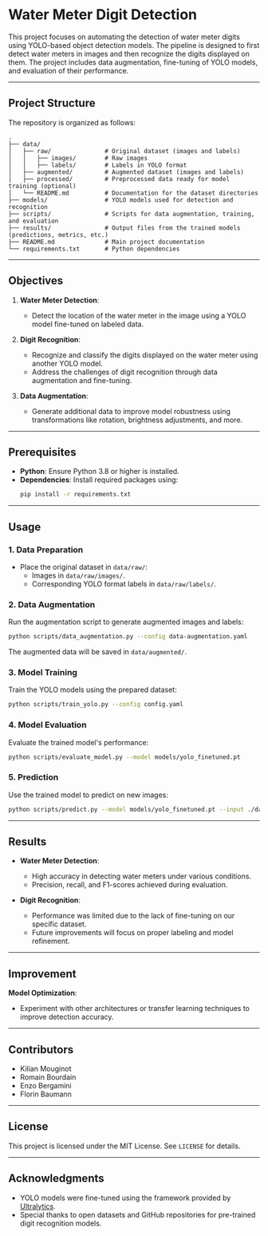# Water Meter Digit Detection

This project focuses on automating the detection of water meter digits using YOLO-based object detection models. The pipeline is designed to first detect water meters in images and then recognize the digits displayed on them. The project includes data augmentation, fine-tuning of YOLO models, and evaluation of their performance.

---

## Project Structure

The repository is organized as follows:

```
.
├── data/
│   ├── raw/               # Original dataset (images and labels)
│   │   ├── images/        # Raw images
│   │   ├── labels/        # Labels in YOLO format
│   ├── augmented/         # Augmented dataset (images and labels)
│   ├── processed/         # Preprocessed data ready for model training (optional)
│   └── README.md          # Documentation for the dataset directories
├── models/                # YOLO models used for detection and recognition
├── scripts/               # Scripts for data augmentation, training, and evaluation
├── results/               # Output files from the trained models (predictions, metrics, etc.)
├── README.md              # Main project documentation
└── requirements.txt       # Python dependencies
```

---

## Objectives

1. **Water Meter Detection**:
   - Detect the location of the water meter in the image using a YOLO model fine-tuned on labeled data.
   
2. **Digit Recognition**:
   - Recognize and classify the digits displayed on the water meter using another YOLO model.
   - Address the challenges of digit recognition through data augmentation and fine-tuning.

3. **Data Augmentation**:
   - Generate additional data to improve model robustness using transformations like rotation, brightness adjustments, and more.

---

## Prerequisites

- **Python**: Ensure Python 3.8 or higher is installed.
- **Dependencies**: Install required packages using:
  ```bash
  pip install -r requirements.txt
  ```

---

## Usage

### 1. Data Preparation
- Place the original dataset in `data/raw/`:
  - Images in `data/raw/images/`.
  - Corresponding YOLO format labels in `data/raw/labels/`.

### 2. Data Augmentation
Run the augmentation script to generate augmented images and labels:
```bash
python scripts/data_augmentation.py --config data-augmentation.yaml
```
The augmented data will be saved in `data/augmented/`.

### 3. Model Training
Train the YOLO models using the prepared dataset:
```bash
python scripts/train_yolo.py --config config.yaml
```

### 4. Model Evaluation
Evaluate the trained model's performance:
```bash
python scripts/evaluate_model.py --model models/yolo_finetuned.pt
```

### 5. Prediction
Use the trained model to predict on new images:
```bash
python scripts/predict.py --model models/yolo_finetuned.pt --input ./data/new_images
```

---

## Results

- **Water Meter Detection**: 
  - High accuracy in detecting water meters under various conditions.
  - Precision, recall, and F1-scores achieved during evaluation.

- **Digit Recognition**: 
  - Performance was limited due to the lack of fine-tuning on our specific dataset.
  - Future improvements will focus on proper labeling and model refinement.

---

## Improvement

 **Model Optimization**:
   - Experiment with other architectures or transfer learning techniques to improve detection accuracy.

---

## Contributors

- Kilian Mouginot
- Romain Bourdain
- Enzo Bergamini
- Florin Baumann

---

## License

This project is licensed under the MIT License. See `LICENSE` for details.

---

## Acknowledgments

- YOLO models were fine-tuned using the framework provided by [Ultralytics](https://github.com/ultralytics/yolov5).
- Special thanks to open datasets and GitHub repositories for pre-trained digit recognition models.
